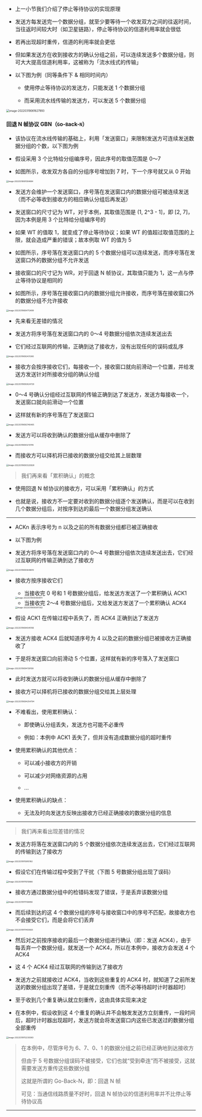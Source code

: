 - 上一小节我们介绍了停止等待协议的实现原理

- 发送方每发送完一个数据分组，就至少要等待一个收发双方之间的往返时间，当往返时间较大时（如卫星链路），停止等待协议的信道利用率就会很低

- 若再出现超时重传，信道的利用率就会更低

- 但如果发送方在收到接收方的确认分组之前，可以连续发送多个数据分组，则可大大提高信道利用率，这被称为「流水线式的传输」

- 以下图为例（同等条件下 & 相同时间内）

	- 使用停止等待协议的发送方，只能发送 1 个数据分组

	- 而采用流水线传输的发送方，可以发送 5 个数据分组

<img src="https://gitee.com/pj-l/imgs-1/raw/master/image-20220319061627993.png" alt="image-20220319061627993" style="zoom:50%;" />

#### 回退 N 帧协议 GBN（`G`o-`B`ack-`N`）

- 该协议在流水线传输的基础上，利用「发送窗口」来限制发送方可连续发送数据分组的个数，以下图为例

- 假设采用 3 个比特给分组编序号，因此序号的取值范围是 0～7

- 如图所示，收发双方各自的分组序号增加到 7 时，下一个序号就又从 0 开始

<img src="https://gitee.com/pj-l/imgs-1/raw/master/image-20220319091304684.png" alt="image-20220319091304684" style="zoom:35%;" />

- 发送方会维护一个发送窗口，序号落在发送窗口内的数据分组可被连续发送（而不必等收到接收方的相应确认分组后再发送）

- 发送窗口的尺寸记为 WT，对于本例，其取值范围是 (1, 2^3 - 1]，即 [2, 7]，因为本例是用 3 个比特给分组编序号的

- 如果 WT 的值取 1，就变成了停止等待协议；如果 WT 的值超过取值范围的上限，就会造成严重的错误；故本例取 WT 的值为 5

- 如图所示，序号落在发送窗口内的 5 个数据分组可以连续发送，而序号落在发送窗口外的数据分组不允许发送

- 接收窗口的尺寸记为 WR，对于回退 N 帧协议，其取值只能为 1，这一点与停止等待协议是相同的

- 如图所示，序号落在接收窗口内的数据分组允许接收，而序号落在接收窗口外的数据分组不允许接收

<img src="https://gitee.com/pj-l/imgs-1/raw/master/image-20220319064712499.png" alt="image-20220319064712499" style="zoom:36%;" />

- 先来看无差错的情况

- 发送方将序号落在发送窗口内的 0～4 号数据分组依次连续发送出去

- 它们经过互联网的传输，正确到达了接收方，没有出现任何的误码或乱序

<img src="https://gitee.com/pj-l/imgs-1/raw/master/image-20220319092431260.png" alt="image-20220319092431260" style="zoom:36%;" />

- 接收方会按序接收它们，每接收一个，接收窗口就向前滑动一个位置，并给发送方发送针对所接收分组的确认分组

<img src="https://gitee.com/pj-l/imgs-1/raw/master/image-20220319092624729.png" alt="image-20220319092624729" style="zoom:36%;" />

- 0～4 号确认分组经过互联网的传输正确到达了发送方，发送方每接收一个，发送窗口就向前滑动一个位置

- 这样就有新的序号落在了发送窗口

<img src="https://gitee.com/pj-l/imgs-1/raw/master/image-20220319092740465.png" alt="image-20220319092740465" style="zoom:36%;" />

- 发送方可以将收到确认的数据分组从缓存中删除了

<img src="https://gitee.com/pj-l/imgs-1/raw/master/image-20220319093213795.png" alt="image-20220319093213795" style="zoom:36%;" />

- 而接收方可以择机将已接收的数据分组交给其上层数理

<img src="https://gitee.com/pj-l/imgs-1/raw/master/image-20220319093320928.png" alt="image-20220319093320928" style="zoom:36%;" />

> 我们再来看「累积确认」的概念

- 使用回退 N 帧协议的接收方，可以采用「累积确认」的方式

- 也就是说，接收方不一定要对收到的数据分组逐个发送确认，而是可以在收到几个数据分组后，对按序到达的最后一个数据分组发送确认

---

- ACKn 表示序号为 n 以及之前的所有数据分组都已被正确接收

- 以下图为例

- 发送方将序号落在发送窗口内的 0～4 号数据分组依次连续发送出去，它们经过互联网的传输正确到达了接收方

<img src="https://gitee.com/pj-l/imgs-1/raw/master/image-20220319093648610.png" alt="image-20220319093648610" style="zoom:36%;" />

- 接收方按序接收它们

	- 当接收完 0 号和 1 号数据分组后，给发送方发送了一个累积确认 ACK1

	<img src="https://gitee.com/pj-l/imgs-1/raw/master/image-20220319093809911.png" alt="image-20220319093809911" style="zoom:36%;" />

	- 当接收完 2～4 号数据分组后，又给发送方发送了一个累积确认 ACK4

	<img src="https://gitee.com/pj-l/imgs-1/raw/master/image-20220319093917362.png" alt="image-20220319093917362" style="zoom:36%;" />

- 假设 ACK1 在传输过程中丢失了，而 ACK4 正确到达了发送方

<img src="https://gitee.com/pj-l/imgs-1/raw/master/image-20220319094045106.png" alt="image-20220319094045106" style="zoom:36%;" />

- 发送方接收 ACK4 后就知道序号为 4 以及之前的数据分组已被接收方正确接收了

- 于是将发送窗口向前滑动 5 个位置，这样就有新的序号落入了发送窗口

<img src="https://gitee.com/pj-l/imgs-1/raw/master/image-20220319094139108.png" alt="image-20220319094139108" style="zoom:36%;" />

- 此时发送方就可以将收到确认的数据分组从缓存中删除了

- 接收方可以择机将已接收的数据分组交给其上层处理

<img src="https://gitee.com/pj-l/imgs-1/raw/master/image-20220319094254794.png" alt="image-20220319094254794" style="zoom:36%;" />

- 不难看出，使用累积确认：

	- 即使确认分组丢失，发送方也可能不必重传

	- 例如：本例中 ACK1 丢失了，但并没有造成数据分组的超时重传

- 使用累积确认的其他优点：

	- 可以减小接收方的开销

	- 可以减少对网络资源的占用

	- ...

- 使用累积确认的缺点：

	- 无法及时向发送方反映出接收方已经正确接收的数据分组的信息

---

> 我们再来看出现差错的情况

- 发送方将落在发送窗口内的 5 个数据分组依次连续发送出去，它们经过互联网的传输到达了接收方

<img src="https://gitee.com/pj-l/imgs-1/raw/master/image-20220319110810182.png" alt="image-20220319110810182" style="zoom:36%;" />

- 假设它们在传输过程中受到了干扰（下图 5 号数据分组出现了误码）

<img src="https://gitee.com/pj-l/imgs-1/raw/master/image-20220319111010680.png" alt="image-20220319111010680" style="zoom:36%;" />

- 接收方通过数据分组中的检错码发现了错误，于是丢弃该数据分组

<img src="https://gitee.com/pj-l/imgs-1/raw/master/image-20220319111106856.png" alt="image-20220319111106856" style="zoom:36%;" />

- 而后续到达的这 4 个数据分组的序号与接收窗口中的序号不匹配，故接收方也不会接受它们，而是会将它们丢弃

<img src="https://gitee.com/pj-l/imgs-1/raw/master/image-20220319111400825.png" alt="image-20220319111400825" style="zoom:36%;" />

- 然后对之前按序接收的最后一个数据分组进行确认（即：发送 ACK4），由于每丢弃一个数据分组，就发送一个 ACK4，所以在本例中，接收方会发送 4 个 ACK4

- 这 4 个 ACK4 经过互联网的传输到达了接收方

- 发送方之前就接收过 ACK4，当收到这些重复的 ACK4 时，就知道了之前所发送的数据分组出现了差错，于是就立刻重传（而不必等待超时计时器超时）

- 至于收到几个重复确认就立刻重传，这由具体实现来决定

- 在本例中，假设收到这 4 个重复的确认并不会触发发送方立刻重传，一段时间后，超时计时器出现超时，发送方就会将发送窗口内这些已发送过的数据分组全部重传

<img src="https://gitee.com/pj-l/imgs-1/raw/master/image-20220319112230083.png" alt="image-20220319112230083" style="zoom:36%;" />

> 在本例中，尽管序号为 6、7、0、1 的数据分组之前已经正确地到达接收方
>
> 但由于 5 号数据分组误码不被接受，它们也就“受到牵连”而不被接受，这就需要发送方重传这些数据分组
>
> 这就是所谓的 Go-Back-N，即：回退 N 帧
>
> 可见：当通信线路质量不好时，回退 N 帧协议的信道利用率并不比停止等待协议高

---


